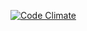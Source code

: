 [![Code Climate](https://codeclimate.com/github/smikulic/hours_slept/badges/gpa.svg)](https://codeclimate.com/github/smikulic/hours_slept)
